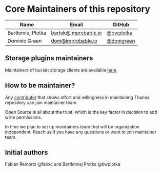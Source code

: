 # Core Maintainers of this repository

| Name                | Email                 | GitHub                                   |
|---------------------|-----------------------|------------------------------------------|
| Bartłomiej Płotka   | bartek@improbable.io  | [@bwplotka](https://github.com/bwplotka) |
| Dominic Green       | dom@improbable.io     | [@domgreen](https://github.com/domgreen) |

## Storage plugins maintainers

Maintainers of bucket storage clients are available [here](/docs/storage.md#implementations)

## How to be maintainer?

Any [contributor](/CONTRIBUTING.md) that shows effort and willingness in maintaining Thanos repository can join maintainer team.

Open Source is all about the trust, which is the key factor in decision to add write permissions.

In time we plan to set up maintainers team that will be organization independent. Reach us if you have any questions or want to join
maintainer team.

## Initial authors

Fabian Reinartz @fabxc and Bartłomiej Płotka @bwplotka